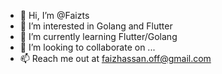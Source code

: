 - 👋 Hi, I’m @Faizts
- 👀 I’m interested in Golang and Flutter 
- 🌱 I’m currently learning Flutter/Golang
- 💞️ I’m looking to collaborate on ...
- 📫 Reach me out at faizhassan.off@gmail.com

<!---
Faizts/Faizts is a ✨ special ✨ repository because its `README.md` (this file) appears on your GitHub profile.
You can click the Preview link to take a look at your changes.
--->
